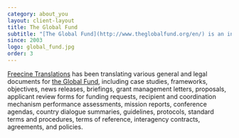 ```yaml
---
category: about_you
layout: client-layout
title: The Global Fund
subtitle: "[The Global Fund](http://www.theglobalfund.org/en/) is an international financing institution based in Geneva, Switzerland, with a mandate to attract and disburse funds to fight HIV/AIDS, malaria and tuberculosis."
since: 2003
logo: global_fund.jpg
order: 3
---
```

[Freecine Translations](http://freecinetranslations.com/) has been translating various general and legal documents for [the Global Fund](http://www.theglobalfund.org/en/), including case studies, frameworks, objectives, news releases, briefings, grant management letters, proposals, applicant review forms for funding requests, recipient and coordination mechanism performance assessments, mission reports, conference agendas, country dialogue summaries, guidelines, protocols, standard terms and procedures, terms of reference, interagency contracts, agreements, and policies.